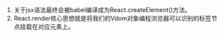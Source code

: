 1. 关于jsx语法最终会被babel编译成为React.createElement()方法。
2. React.render核心思想就是将我们的Vdom对象编程浏览器可以识别的标签节点挂载在对应元素上。
